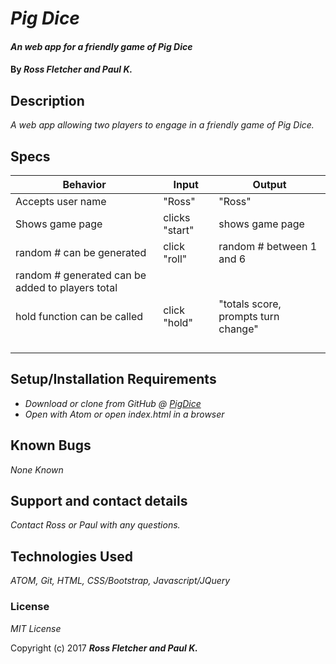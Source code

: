 # _Pig Dice_

#### _An web app for a friendly game of Pig Dice_

#### By _**Ross Fletcher and Paul K.**_

## Description

_A web app allowing two players to engage in a friendly game of Pig Dice._

## Specs

|  Behavior |  Input | Output  |
|---|---|---|
|  Accepts user name |  "Ross" | "Ross"  |
|  Shows game page |  clicks "start" | shows game page  |
|  random # can be generated | click "roll"  | random # between 1 and 6  |
|  random # generated can be added to players total |   |   |
|  hold function can be called |  click "hold" | "totals score, prompts turn change"  |
|   |   |   |
|   |   |   |
|   |   |   |
|   |   |   |

## Setup/Installation Requirements

* _Download or clone from GitHub @ [PigDice](https://github.com/rossfletcher19/pigDice "pigDice")_
* _Open with Atom or open index.html in a browser_


## Known Bugs

_None Known_

## Support and contact details

_Contact Ross or Paul with any questions._

## Technologies Used

_ATOM, Git, HTML, CSS/Bootstrap, Javascript/JQuery_

### License

*MIT License*

Copyright (c) 2017 **_Ross Fletcher and Paul K._**
